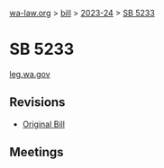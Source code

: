 [wa-law.org](/) > [bill](/bill/) > [2023-24](/bill/2023-24/) > [SB 5233](/bill/2023-24/sb/5233/)

# SB 5233
[leg.wa.gov](https://app.leg.wa.gov/billsummary?BillNumber=5233&Year=2023&Initiative=false)

## Revisions
* [Original Bill](1/)

## Meetings